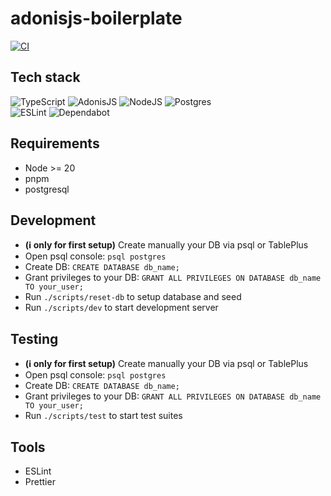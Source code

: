 # adonisjs-boilerplate

[![CI](https://github.com/fralps/adonisjs-boilerplate/actions/workflows/pipeline.yml/badge.svg?event=push)](https://github.com/fralps/adonisjs-boilerplate/actions/workflows/pipeline.yml)

## Tech stack

![TypeScript](https://img.shields.io/badge/Typescript-%23007ACC.svg?style=flat&logo=typescript&logoColor=white) ![AdonisJS](https://img.shields.io/badge/AdonisJS_6-%23220052.svg?style=flat&logo=adonisjs&logoColor=white) ![NodeJS](https://img.shields.io/badge/Node.js-6DA55F?style=flate&logo=node.js&logoColor=white)
![Postgres](https://img.shields.io/badge/Postgres-%23316192.svg?style=flat&logo=postgresql&logoColor=white)  
![ESLint](https://img.shields.io/badge/ESLint-4B3263?style=flat&logo=eslint&logoColor=white) ![Dependabot](https://img.shields.io/badge/dependabot-025E8C?style=flat&logo=dependabot&logoColor=white)

## Requirements

- Node >= 20
- pnpm
- postgresql

## Development

- **(ℹ️ only for first setup)** Create manually your DB via psql or TablePlus
- Open psql console: `psql postgres`
- Create DB: `CREATE DATABASE db_name;`
- Grant privileges to your DB: `GRANT ALL PRIVILEGES ON DATABASE db_name TO your_user;`
- Run `./scripts/reset-db` to setup database and seed
- Run `./scripts/dev` to start development server

## Testing

- **(ℹ️ only for first setup)** Create manually your DB via psql or TablePlus
- Open psql console: `psql postgres`
- Create DB: `CREATE DATABASE db_name;`
- Grant privileges to your DB: `GRANT ALL PRIVILEGES ON DATABASE db_name TO your_user;`
- Run `./scripts/test` to start test suites

## Tools

- ESLint
- Prettier
